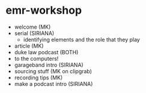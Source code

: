 # emr-workshop

- welcome (MK)
- serial (SIRIANA)
    - identifying elements and the role that they play
- article (MK)
- duke law podcast (BOTH)
- to the computers!
- garageband intro (SIRIANA)
- sourcing stuff (MK on clipgrab)
- recording tips (MK)
- make a podcast intro (SIRIANA)